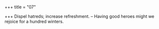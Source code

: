 +++
title = "07"

+++
Dispel hatreds; increase refreshment. – Having good heroes might we  rejoice for a hundred winters.